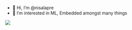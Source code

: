 - 👋 Hi, I’m @nisalapre
- 👀 I’m interested in ML, Embedded amongst many things

![](https://visitor-badge.glitch.me/badge?page_id=nisalap.nisalap)

<!---
nisalapre/nisalapre is a ✨ special ✨ repository because its `README.md` (this file) appears on your GitHub profile.
You can click the Preview link to take a look at your changes.
--->
